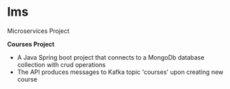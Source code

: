 # lms
Microservices Project

**Courses Project**
- A Java Spring boot project that connects to a MongoDb database collection with crud operations
- The API produces messages to Kafka topic 'courses' upon creating new course
